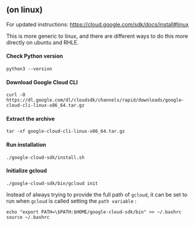 ## (on linux)

For updated instructions: https://cloud.google.com/sdk/docs/install#linux

This is more generic to linux, and there are different ways to do this more directly on ubuntu and RHLE.

#### Check Python version
`python3 --version`

#### Download Google Cloud CLI
`curl -O https://dl.google.com/dl/cloudsdk/channels/rapid/downloads/google-cloud-cli-linux-x86_64.tar.gz`

#### Extract the archive
`tar -xf google-cloud-cli-linux-x86_64.tar.gz`

#### Run installation
`./google-cloud-sdk/install.sh`

#### Initialize gcloud
`./google-cloud-sdk/bin/gcloud init`


Instead of always trying to provide the full path of `gcloud`, it can be set to run when `gcloud` is called setting the `path variable` :
```
echo "export PATH=\$PATH:$HOME/google-cloud-sdk/bin" >> ~/.bashrc
source ~/.bashrc
```

